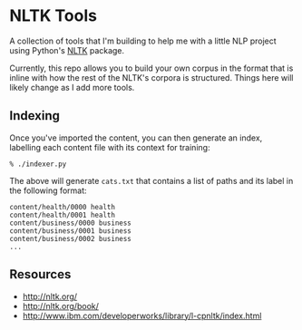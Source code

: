 NLTK Tools
==========

A collection of tools that I'm building to help me with a little NLP project
using Python's [NLTK](http://nltk.org/) package. 

Currently, this repo allows you to build your own corpus in the format that
is inline with how the rest of the NLTK's corpora is structured. Things here 
will likely change as I add more tools.

Indexing
--------
Once you've imported the content, you can then generate an index, labelling each
content file with its context for training:

    % ./indexer.py

The above will generate `cats.txt` that contains a list of paths and its label
in the following format:

    content/health/0000 health
    content/health/0001 health
    content/business/0000 business
    content/business/0001 business
    content/business/0002 business
    ...


Resources
---------

  * http://nltk.org/
  * http://nltk.org/book/
  * http://www.ibm.com/developerworks/library/l-cpnltk/index.html
